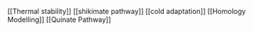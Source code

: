 [[Thermal stability]]
[[shikimate pathway]]
[[cold adaptation]]
[[Homology Modelling]]
[[Quinate Pathway]]
